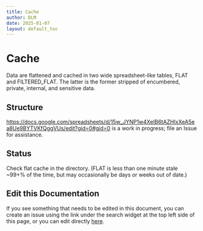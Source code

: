 ```yaml
---
title: Cache
author: DLM
date: 2025-01-07
layout: default_toc
---
```


# Cache

Data are flattened and cached in two wide spreadsheet-like tables, FLAT and FILTERED_FLAT. The latter is the former stripped of encumbered, private, internal, and sensitive data.

## Structure


<https://docs.google.com/spreadsheets/d/15w_JYNP1w4XeIB6tAZHIxXeA5ea8Ue9BYTVKfQggVUs/edit?gid=0#gid=0>  is a work in progress; file an Issue for assistance.


## Status

Check flat cache in the directory. (FLAT is less than one minute stale ~99+% of the time, but may occasionally be days or weeks out of date.)


## Edit this Documentation

If you see something that needs to be edited in this document, you can create an issue using the link under the search widget at the top left side of this page, or you can edit directly <a href="https://github.com/ArctosDB/documentation-wiki/edit/gh-pages/_documentation/cache.markdown" target="_blank">here</a>.
